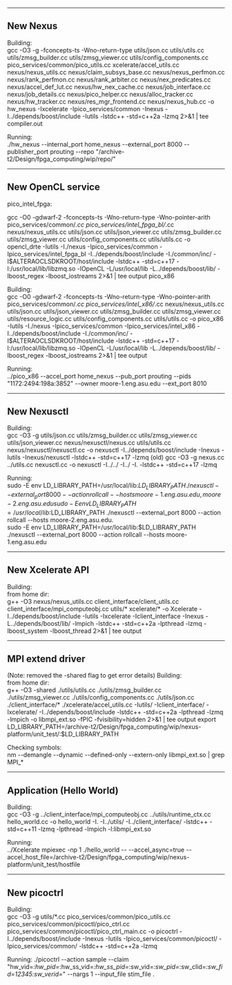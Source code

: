 ------------------------------------------------------------------------------------------------------------------------------------------------------------------------
New Nexus
------------------------------------------------------------------------------------------------------------------------------------------------------------------------
Building:  
gcc -O3 -g -fconcepts-ts -Wno-return-type utils/json.cc utils/utils.cc utils/zmsg_builder.cc utils/zmsg_viewer.cc utils/config_components.cc pico_services/common/pico_utils.cc xcelerate/accel_utils.cc nexus/nexus_utils.cc nexus/claim_subsys_base.cc nexus/nexus_perfmon.cc nexus/rank_perfmon.cc nexus/rank_arbiter.cc nexus/nex_predicates.cc nexus/accel_def_lut.cc nexus/hw_nex_cache.cc nexus/job_interface.cc nexus/job_details.cc nexus/pico_helper.cc nexus/alloc_tracker.cc nexus/hw_tracker.cc nexus/res_mgr_frontend.cc nexus/nexus_hub.cc -o hw_nexus -Ixcelerate -Ipico_services/common -Inexus -I../depends/boost/include -Iutils -lstdc++ -std=c++2a -lzmq 2>&1 | tee compiler.out

Running:  
./hw_nexus --internal_port home_nexus --external_port 8000 --publisher_port prouting --repo "/archive-t2/Design/fpga_computing/wip/repo/"

----------------------------------------------------------------------------------------------------------------------------------------------------------------
New OpenCL service
----------------------------------------------------------------------------------------------------------------------------------------------------------------
pico_intel_fpga:  

gcc -O0 -gdwarf-2 -fconcepts-ts -Wno-return-type -Wno-pointer-arith pico_services/common/*.cc pico_services/intel_fpga_bl/*.cc nexus/nexus_utils.cc utils/json.cc utils/json_viewer.cc utils/zmsg_builder.cc utils/zmsg_viewer.cc utils/config_components.cc utils/utils.cc -o opencl_drte -Iutils -I./nexus -Ipico_services/common -Ipico_services/intel_fpga_bl -I../depends/boost/include -I./common/inc/ -I$ALTERAOCLSDKROOT/host/include -lstdc++ -std=c++17 -l:/usr/local/lib/libzmq.so -lOpenCL -L/usr/local/lib -L../depends/boost/lib/ -lboost_regex -lboost_iostreams 2>&1 | tee output
pico_x86

Building:    
gcc -O0 -gdwarf-2 -fconcepts-ts -Wno-return-type -Wno-pointer-arith pico_services/common/*.cc pico_services/intel_x86/*.cc nexus/nexus_utils.cc utils/json.cc utils/json_viewer.cc utils/zmsg_builder.cc utils/zmsg_viewer.cc utils/resource_logic.cc utils/config_components.cc utils/utils.cc -o pico_x86 -Iutils -I./nexus -Ipico_services/common -Ipico_services/intel_x86 -I../depends/boost/include -I./common/inc/ -I$ALTERAOCLSDKROOT/host/include -lstdc++ -std=c++17 -l:/usr/local/lib/libzmq.so -lOpenCL -L/usr/local/lib -L../depends/boost/lib/ -lboost_regex -lboost_iostreams 2>&1 | tee output

Running:  
../pico_x86 --accel_port home_nexus --pub_port prouting --pids "1172:2494:198a:3852" --owner moore-1.eng.asu.edu --ext_port 8010

----------------------------------------------------------------------------------------------------------------------------------------------------------------
New Nexusctl
----------------------------------------------------------------------------------------------------------------------------------------------------------------

Building:  
gcc -O3 -g utils/json.cc utils/zmsg_builder.cc utils/zmsg_viewer.cc utils/json_viewer.cc nexus/nexusctl/nexus.cc utils/utils.cc nexus/nexusctl/nexusctl.cc -o nexusctl -I../depends/boost/include -Inexus -Iutils -Inexus/nexusctl -lstdc++ -std=c++17 -lzmq
(old) gcc -O3 -g nexus.cc ../utils.cc nexusctl.cc -o nexusctl -I../../ -I../ -I. -lstdc++ -std=c++17 -lzmq  

Running:    
sudo -E env LD_LIBRARY_PATH=/usr/local/lib:$LD_LIBRARY_PATH ./nexusctl --external_port 8000 --action rollcall --hosts moore-1.eng.asu.edu,moore-2.eng.asu.edu  
sudo -E env LD_LIBRARY_PATH=/usr/local/lib:$LD_LIBRARY_PATH ./nexusctl --external_port 8000 --action rollcall --hosts moore-2.eng.asu.edu.    
sudo -E env LD_LIBRARY_PATH=/usr/local/lib:$LD_LIBRARY_PATH ./nexusctl --external_port 8000 --action rollcall --hosts moore-1.eng.asu.edu   

--------------------------------------------------------------------------------------------------------------------------------------------------------------
New Xcelerate API
--------------------------------------------------------------------------------------------------------------------------------------------------------------  
Building:  
from home dir:  
g++ -O3 nexus/nexus_utils.cc client_interface/client_utils.cc client_interface/mpi_computeobj.cc utils/* xcelerate/* -o Xcelerate -I../depends/boost/include -Iutils -Ixcelerate -Iclient_interface -Inexus -L../depends/boost/lib/ -lmpich -lstdc++ -std=c++2a -lpthread -lzmq -lboost_system -lboost_thread 2>&1 | tee output  
  
-------------------------------------------------------------------------------------------------------------------------------------------------------------
MPI extend driver
-------------------------------------------------------------------------------------------------------------------------------------------------------------
(Note: removed the -shared flag to get error details)
Building:    
from home dir:   
g++ -O3 -shared ./utils/utils.cc ./utils/zmsg_builder.cc ./utils/zmsg_viewer.cc ./utils/config_components.cc ./utils/json.cc ./client_interface/* ./xcelerate/accel_utils.cc -Iutils/ -Iclient_interface/ -Ixcelerate/ -I../depends/boost/include -lstdc++ -std=c++2a -lpthread -lzmq -lmpich -o libmpi_ext.so -fPIC -fvisibility=hidden 2>&1 | tee output
export LD_LIBRARY_PATH=/archive-t2/Design/fpga_computing/wip/nexus-platform/unit_test/:$LD_LIBRARY_PATH  

Checking symbols:  
nm --demangle --dynamic --defined-only --extern-only libmpi_ext.so | grep MPI_*  

--------------------------------------------------------------------------------------------------------------------------------------------------------------
Application (Hello World)
---------------------------------------------------------------------------------------------------------------------------------------------------------------
Building:    
gcc -O3 -g ../client_interface/mpi_computeobj.cc ../utils/runtime_ctx.cc hello_world.cc -o hello_world -I. -I../utils/ -I../client_interface/ -lstdc++ -std=c++11 -lzmq -lpthread -lmpich -l:libmpi_ext.so  

Running:  
../Xcelerate mpiexec -np 1 ./hello_world -- --accel_async=true --accel_host_file=/archive-t2/Design/fpga_computing/wip/nexus-platform/unit_test/hostfile  

----------------------------------------------------------------------------------------------------------------------------------------------------------------
New picoctrl
----------------------------------------------------------------------------------------------------------------------------------------------------------------
Building:  
gcc -O3 -g  utils/*.cc pico_services/common/pico_utils.cc pico_services/common/picoctl/pico_ctrl.cc pico_services/common/picoctl/pico_ctrl_main.cc -o picoctrl -I../depends/boost/include -Inexus -Iutils -Ipico_services/common/picoctl/ -Ipico_services/common/ -lstdc++ -std=c++2a -lzmq  

Running: ./picoctrl --action sample --claim "hw_vid=*:hw_pid=*:hw_ss_vid=*:hw_ss_pid=*:sw_vid=*:sw_pid=*:sw_clid=*:sw_fid=12345:sw_verid=*" --nargs 1 --input_file stim_file .
